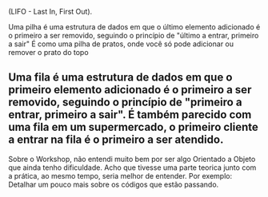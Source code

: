 (LIFO - Last In, First Out). 

Uma pilha é uma estrutura de dados em que o último elemento adicionado é o primeiro a ser removido, 
seguindo o princípio de "último a entrar, primeiro a sair" 
É como uma pilha de pratos, onde você só pode adicionar ou remover o prato do topo

Uma fila é uma estrutura de dados em que o primeiro elemento adicionado é o primeiro a ser removido, 
seguindo o princípio de "primeiro a entrar, primeiro a sair". 
É também parecido com uma fila em um supermercado, o primeiro cliente a entrar na fila é o primeiro a ser atendido.
-------------------------------------------------------------------------------------------------------------------

Sobre o Workshop, não entendi muito bem por ser algo Orientado a Objeto que ainda tenho dificuldade. Acho que tivesse
uma parte teorica junto com a prática, ao mesmo tempo, seria melhor de entender. Por exemplo: Detalhar um pouco mais sobre os códigos 
que estão passando. 

